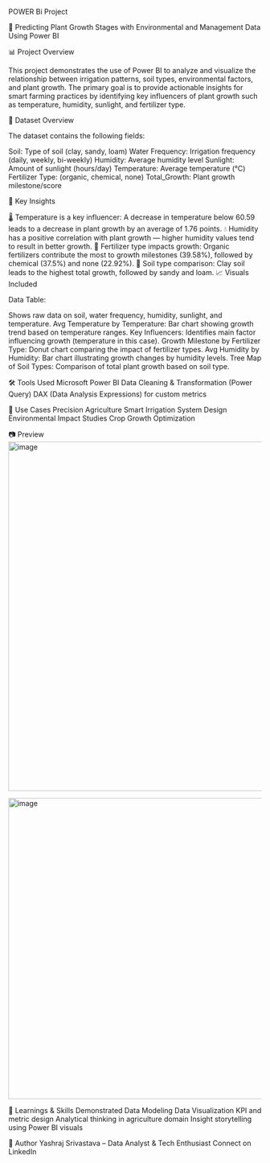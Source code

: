 POWER Bi
	Project

🌱 Predicting Plant Growth Stages with Environmental and Management Data Using Power BI

📊 Project Overview

This project demonstrates the use of Power BI to analyze and visualize the relationship between irrigation patterns, soil types, environmental factors, and plant growth. The primary goal is to provide actionable insights for smart farming practices by identifying key influencers of plant growth such as temperature, humidity, sunlight, and fertilizer type.

📁 Dataset Overview

The dataset contains the following fields:

Soil: Type of soil (clay, sandy, loam)
Water Frequency: Irrigation frequency (daily, weekly, bi-weekly)
Humidity: Average humidity level
Sunlight: Amount of sunlight (hours/day)
Temperature: Average temperature (°C)
Fertilizer Type: (organic, chemical, none)
Total_Growth: Plant growth milestone/score

📌 Key Insights

🌡️ Temperature is a key influencer: A decrease in temperature below 60.59 leads to a decrease in plant growth by an average of 1.76 points.
💧 Humidity has a positive correlation with plant growth — higher humidity values tend to result in better growth.
🌱 Fertilizer type impacts growth: Organic fertilizers contribute the most to growth milestones (39.58%), followed by chemical (37.5%) and none (22.92%).
🧱 Soil type comparison: Clay soil leads to the highest total growth, followed by sandy and loam.
📈 Visuals Included

Data Table: 

Shows raw data on soil, water frequency, humidity, sunlight, and temperature.
Avg Temperature by Temperature: Bar chart showing growth trend based on temperature ranges.
Key Influencers: Identifies main factor influencing growth (temperature in this case).
Growth Milestone by Fertilizer Type: Donut chart comparing the impact of fertilizer types.
Avg Humidity by Humidity: Bar chart illustrating growth changes by humidity levels.
Tree Map of Soil Types: Comparison of total plant growth based on soil type.

🛠️ Tools Used
Microsoft Power BI
Data Cleaning & Transformation (Power Query)
DAX (Data Analysis Expressions) for custom metrics

📌 Use Cases
Precision Agriculture
Smart Irrigation System Design
Environmental Impact Studies
Crop Growth Optimization

📷 Preview
<img width="1135" height="695" alt="image" src="https://github.com/user-attachments/assets/0cae8608-2f07-4f75-b1a2-0ab805a6cc24" />

<img width="1060" height="599" alt="image" src="https://github.com/user-attachments/assets/28540c58-d7fe-4f1f-8a63-ed7f5b743653" />



🧠 Learnings & Skills Demonstrated
Data Modeling
Data Visualization
KPI and metric design
Analytical thinking in agriculture domain
Insight storytelling using Power BI visuals

📝 Author
Yashraj Srivastava – Data Analyst & Tech Enthusiast
Connect on LinkedIn
